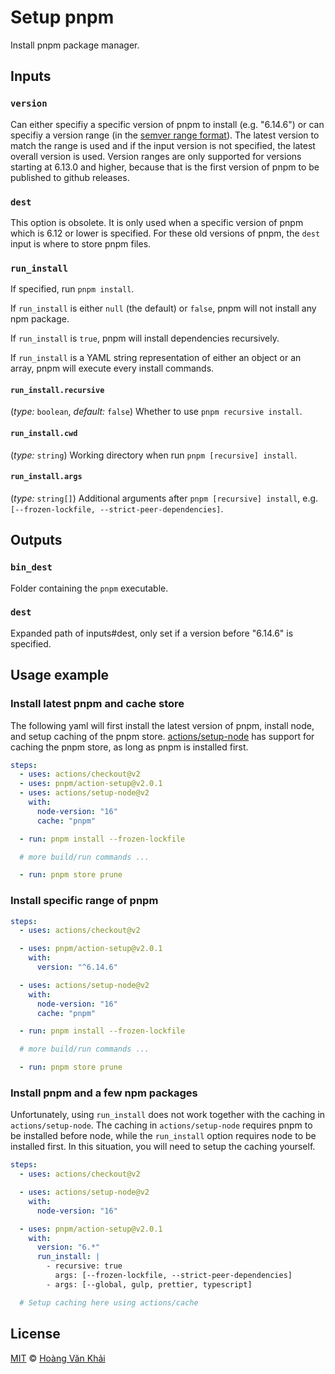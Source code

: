 # Setup pnpm

Install pnpm package manager.

## Inputs

### `version`

Can either specifiy a specific version of pnpm to install (e.g. "6.14.6") or can
specifiy a version range (in the [semver range
format](https://github.com/npm/node-semver#ranges)).  The latest version to
match the range is used and if the input version is not specified, the latest
overall version is used.  Version ranges are only supported for versions
starting at 6.13.0 and higher, because that is the first version of pnpm to be
published to github releases.

### `dest`

This option is obsolete.  It is only used when a specific version of pnpm which
is 6.12 or lower is specified.  For these old versions of pnpm, the `dest` input
is where to store pnpm files.

### `run_install`

If specified, run `pnpm install`.

If `run_install` is either `null` (the default) or `false`, pnpm will not install any npm package.

If `run_install` is `true`, pnpm will install dependencies recursively.

If `run_install` is a YAML string representation of either an object or an array, pnpm will execute every install commands.

#### `run_install.recursive`

(_type:_ `boolean`, _default:_ `false`) Whether to use `pnpm recursive install`.

#### `run_install.cwd`

(_type:_ `string`) Working directory when run `pnpm [recursive] install`.

#### `run_install.args`

(_type:_ `string[]`) Additional arguments after `pnpm [recursive] install`, e.g. `[--frozen-lockfile, --strict-peer-dependencies]`.

## Outputs

### `bin_dest`

Folder containing the `pnpm` executable.

### `dest`

Expanded path of inputs#dest, only set if a version before "6.14.6" is specified.

## Usage example

### Install latest pnpm and cache store

The following yaml will first install the latest version of pnpm, install node,
and setup caching of the pnpm store.
[actions/setup-node](https://github.com/actions/setup-node) has support for
caching the pnpm store, as long as pnpm is installed first.

```yaml
steps:
  - uses: actions/checkout@v2
  - uses: pnpm/action-setup@v2.0.1
  - uses: actions/setup-node@v2
    with:
      node-version: "16"
      cache: "pnpm"

  - run: pnpm install --frozen-lockfile

  # more build/run commands ...

  - run: pnpm store prune
```

### Install specific range of pnpm

```yaml
steps:
  - uses: actions/checkout@v2

  - uses: pnpm/action-setup@v2.0.1
    with:
      version: "^6.14.6"

  - uses: actions/setup-node@v2
    with:
      node-version: "16"
      cache: "pnpm"

  - run: pnpm install --frozen-lockfile

  # more build/run commands ...

  - run: pnpm store prune
```

### Install pnpm and a few npm packages

Unfortunately, using `run_install` does not work together with the caching
in `actions/setup-node`.  The caching in `actions/setup-node` requires pnpm
to be installed before node, while the `run_install` option
requires node to be installed first.  In this situation, you will need to setup
the caching yourself.

```yaml
steps:
  - uses: actions/checkout@v2

  - uses: actions/setup-node@v2
    with:
      node-version: "16"

  - uses: pnpm/action-setup@v2.0.1
    with:
      version: "6.*"
      run_install: |
        - recursive: true
          args: [--frozen-lockfile, --strict-peer-dependencies]
        - args: [--global, gulp, prettier, typescript]

  # Setup caching here using actions/cache
```

## License

[MIT](https://git.io/JfclH) © [Hoàng Văn Khải](https://github.com/KSXGitHub/)
